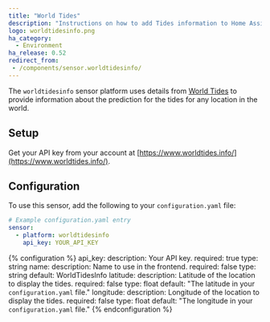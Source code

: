 ```yaml
---
title: "World Tides"
description: "Instructions on how to add Tides information to Home Assistant."
logo: worldtidesinfo.png
ha_category:
  - Environment
ha_release: 0.52
redirect_from:
 - /components/sensor.worldtidesinfo/
---
```


The `worldtidesinfo` sensor platform uses details from [World Tides](https://www.worldtides.info/) to provide information about the prediction for the tides for any location in the world.

## Setup

Get your API key from your account at [https://www.worldtides.info/](https://www.worldtides.info/).

## Configuration

To use this sensor, add the following to your `configuration.yaml` file:

```yaml
# Example configuration.yaml entry
sensor:
  - platform: worldtidesinfo
    api_key: YOUR_API_KEY
```

{% configuration %}
api_key:
  description: Your API key.
  required: true
  type: string
name:
  description: Name to use in the frontend.
  required: false
  type: string
  default: WorldTidesInfo
latitude:
  description: Latitude of the location to display the tides.
  required: false
  type: float
  default: "The latitude in your `configuration.yaml` file."
longitude:
  description: Longitude of the location to display the tides.
  required: false
  type: float
  default: "The longitude in your `configuration.yaml` file."
{% endconfiguration %}
